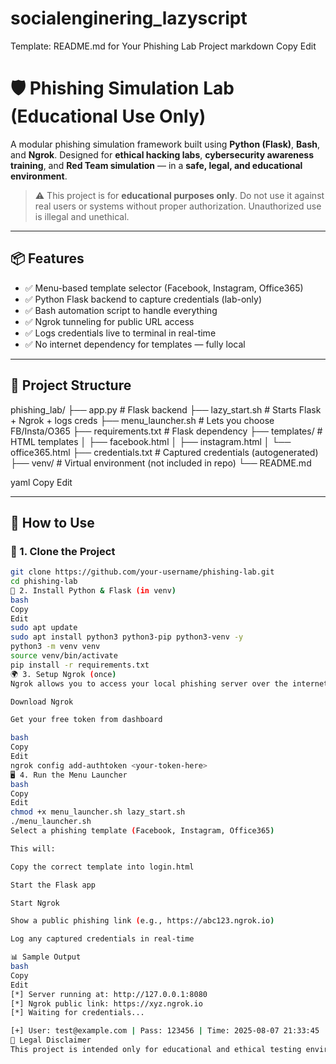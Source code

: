 # socialenginering_lazyscript


 Template: README.md for Your Phishing Lab Project
markdown
Copy
Edit
# 🛡️ Phishing Simulation Lab (Educational Use Only)

A modular phishing simulation framework built using **Python (Flask)**, **Bash**, and **Ngrok**. Designed for **ethical hacking labs**, **cybersecurity awareness training**, and **Red Team simulation** — in a **safe, legal, and educational environment**.

> ⚠️ This project is for **educational purposes only**. Do not use it against real users or systems without proper authorization. Unauthorized use is illegal and unethical.

---

## 📦 Features

- ✅ Menu-based template selector (Facebook, Instagram, Office365)
- ✅ Python Flask backend to capture credentials (lab-only)
- ✅ Bash automation script to handle everything
- ✅ Ngrok tunneling for public URL access
- ✅ Logs credentials live to terminal in real-time
- ✅ No internet dependency for templates — fully local

---

## 📁 Project Structure

phishing_lab/
├── app.py # Flask backend
├── lazy_start.sh # Starts Flask + Ngrok + logs creds
├── menu_launcher.sh # Lets you choose FB/Insta/O365
├── requirements.txt # Flask dependency
├── templates/ # HTML templates
│ ├── facebook.html
│ ├── instagram.html
│ └── office365.html
├── credentials.txt # Captured credentials (autogenerated)
├── venv/ # Virtual environment (not included in repo)
└── README.md

yaml
Copy
Edit

---

## 🚀 How to Use

### 🔧 1. Clone the Project

```bash
git clone https://github.com/your-username/phishing-lab.git
cd phishing-lab
🐍 2. Install Python & Flask (in venv)
bash
Copy
Edit
sudo apt update
sudo apt install python3 python3-pip python3-venv -y
python3 -m venv venv
source venv/bin/activate
pip install -r requirements.txt
🌍 3. Setup Ngrok (once)
Ngrok allows you to access your local phishing server over the internet.

Download Ngrok

Get your free token from dashboard

bash
Copy
Edit
ngrok config add-authtoken <your-token-here>
🖥️ 4. Run the Menu Launcher
bash
Copy
Edit
chmod +x menu_launcher.sh lazy_start.sh
./menu_launcher.sh
Select a phishing template (Facebook, Instagram, Office365)

This will:

Copy the correct template into login.html

Start the Flask app

Start Ngrok

Show a public phishing link (e.g., https://abc123.ngrok.io)

Log any captured credentials in real-time

📊 Sample Output
bash
Copy
Edit
[*] Server running at: http://127.0.0.1:8080
[*] Ngrok public link: https://xyz.ngrok.io
[*] Waiting for credentials...

[+] User: test@example.com | Pass: 123456 | Time: 2025-08-07 21:33:45
📌 Legal Disclaimer
This project is intended only for educational and ethical testing environments. Any unauthorized use of this software against individuals or systems is strictly prohibited and may be punishable under law.

